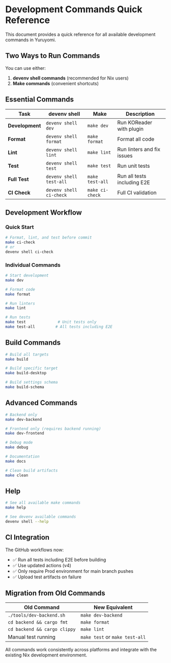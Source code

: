 # Development Commands Quick Reference

This document provides a quick reference for all available development commands in Yuruyomi.

## Two Ways to Run Commands

You can use either:
1. **devenv shell commands** (recommended for Nix users)
2. **Make commands** (convenient shortcuts)

## Essential Commands

| Task | devenv shell | Make | Description |
|------|--------------|------|-------------|
| **Development** | `devenv shell dev` | `make dev` | Run KOReader with plugin |
| **Format** | `devenv shell format` | `make format` | Format all code |
| **Lint** | `devenv shell lint` | `make lint` | Run linters and fix issues |
| **Test** | `devenv shell test` | `make test` | Run unit tests |
| **Full Test** | `devenv shell test-all` | `make test-all` | Run all tests including E2E |
| **CI Check** | `devenv shell ci-check` | `make ci-check` | Full CI validation |

## Development Workflow

### Quick Start
```bash
# Format, lint, and test before commit
make ci-check
# or
devenv shell ci-check
```

### Individual Commands
```bash
# Start development
make dev

# Format code  
make format

# Run linters
make lint

# Run tests
make test              # Unit tests only
make test-all         # All tests including E2E
```

## Build Commands

```bash
# Build all targets
make build

# Build specific target
make build-desktop

# Build settings schema
make build-schema
```

## Advanced Commands

```bash
# Backend only
make dev-backend

# Frontend only (requires backend running)  
make dev-frontend

# Debug mode
make debug

# Documentation
make docs

# Clean build artifacts
make clean
```

## Help

```bash
# See all available make commands
make help

# See devenv available commands
devenv shell --help
```

## CI Integration

The GitHub workflows now:
- ✅ Run all tests including E2E before building
- ✅ Use updated actions (v4)
- ✅ Only require Prod environment for main branch pushes
- ✅ Upload test artifacts on failure

## Migration from Old Commands

| Old Command | New Equivalent |
|-------------|----------------|
| `./tools/dev-backend.sh` | `make dev-backend` |
| `cd backend && cargo fmt` | `make format` |
| `cd backend && cargo clippy` | `make lint` |
| Manual test running | `make test` or `make test-all` |

All commands work consistently across platforms and integrate with the existing Nix development environment.
